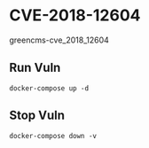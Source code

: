# CVE-2018-12604

greencms-cve_2018_12604

## Run Vuln

```
docker-compose up -d
```

## Stop Vuln

```
docker-compose down -v
```

